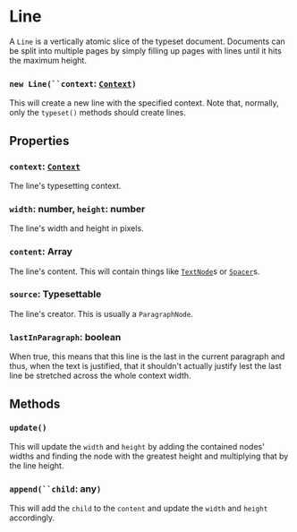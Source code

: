 # Line
A `Line` is a vertically atomic slice of the typeset document. Documents can be split into multiple pages by simply filling up pages with lines until it hits the maximum height.

### `new Line(``context`: [`Context`](context.md)`)`

This will create a new line with the specified context. Note that, normally, only the `typeset()` methods should create lines.

##  Properties
### `context`: [`Context`](context.md)

The line's typesetting context.

### `width`: number, `height`: number

The line's width and height in pixels.

### `content`: Array

The line's content. This will contain things like [`TextNode`](text-node.md)s or [`Spacer`](spacer.md)s.

### `source`: Typesettable

The line's creator. This is usually a `ParagraphNode`.

### `lastInParagraph`: boolean

When true, this means that this line is the last in the current paragraph and thus, when the text is justified, that it shouldn't actually justify lest the last line be stretched across the whole context width.

## Methods
### `update()`

This will update the `width` and `height` by adding the contained nodes' widths and finding the node with the greatest height and multiplying that by the line height.

### `append(``child`: any`)`

This will add the `child` to the `content` and update the `width` and `height` accordingly.
